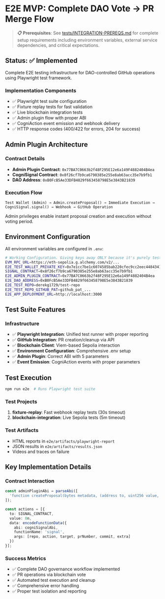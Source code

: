 # E2E MVP: Complete DAO Vote → PR Merge Flow

> **📋 Prerequisites**: See [tests/INTEGRATION-PREREQS.md](tests/INTEGRATION-PREREQS.md) for complete setup requirements including environment variables, external service dependencies, and critical expectations.

## Status: ✅ Implemented

Complete E2E testing infrastructure for DAO-controlled GitHub operations using Playwright test framework.

### Implementation Components
- ✅ Playwright test suite configuration
- ✅ Fixture replay tests for fast validation
- ✅ Live blockchain integration tests
- ✅ Admin plugin flow with proper ABI
- ✅ CogniAction event emission and webhook delivery
- ✅ HTTP response codes (400/422 for errors, 204 for success)

## Admin Plugin Architecture

### Contract Details
- **Admin Plugin Contract**: `0x77BA7C0663b2f48F295E12e6a149F4882404B4ea`
- **CogniSignal Contract**: `0x8f26cf7b9ca6790385e255e8ab63acc35e7b9fb1`
- **DAO Address**: `0xB0FcB5Ae33DFB4829f663458798E5e3843B21839`

### Execution Flow
```
Test Wallet (Admin) → Admin.createProposal() → Immediate Execution → CogniSignal.signal() → Webhook → GitHub Operation
```

Admin privileges enable instant proposal creation and execution without voting period.

## Environment Configuration

All environment variables are configured in `.env`:

```bash
# Working Configuration. Giving keys away ONLY because it's purely test network
EVM_RPC_URL=https://eth-sepolia.g.alchemy.com/v2/...
E2E_TEST_WALLET_PRIVATE_KEY=0x7e1cc7be1c6074585bab220cfec9cc2eec4484341be20a524eca5bc8a90bf58d
SIGNAL_CONTRACT=0x8f26cf7b9ca6790385e255e8ab63acc35e7b9fb1
E2E_ADMIN_PLUGIN_CONTRACT=0x77BA7C0663b2f48F295E12e6a149F4882404B4ea
E2E_DAO_ADDRESS=0xB0FcB5Ae33DFB4829f663458798E5e3843B21839
E2E_TEST_REPO=derekg1729/test-repo
E2E_TEST_REPO_GITHUB_PAT=github_pat_...
E2E_APP_DEPLOYMENT_URL=http://localhost:3000
```

## Test Suite Features

### Infrastructure
- ✅ **Playwright Integration**: Unified test runner with proper reporting
- ✅ **GitHub Integration**: PR creation/cleanup via API  
- ✅ **Blockchain Client**: Viem-based Sepolia interaction
- ✅ **Environment Configuration**: Comprehensive .env setup
- ✅ **Admin Plugin**: Correct ABI with 5 parameters
- ✅ **Event Emission**: CogniAction events with proper parameters

## Test Execution

```bash
npm run e2e  # Runs Playwright test suite
```

### Test Projects
1. **fixture-replay**: Fast webhook replay tests (30s timeout)
2. **blockchain-integration**: Live Sepolia tests (5m timeout)

### Test Artifacts
- HTML reports in `e2e/artifacts/playwright-report`
- JSON results in `e2e/artifacts/results.json`
- Videos and traces on failure


## Key Implementation Details

### Contract Interaction
```typescript
const adminPluginAbi = parseAbi([
  'function createProposal(bytes metadata, (address to, uint256 value, bytes data)[] actions, uint64 startDate, uint64 endDate, bytes data) returns (uint256)'
]);

const actions = [{
  to: SIGNAL_CONTRACT,
  value: 0n,
  data: encodeFunctionData({
    abi: cogniSignalAbi,
    functionName: 'signal',
    args: [repo, action, target, prNumber, commit, extra]
  })
}];
```

### Success Metrics
- ✅ Complete DAO governance workflow implemented
- ✅ PR operations via blockchain vote
- ✅ Automated test execution and cleanup  
- ✅ Comprehensive error handling
- ✅ Proper test isolation and reporting